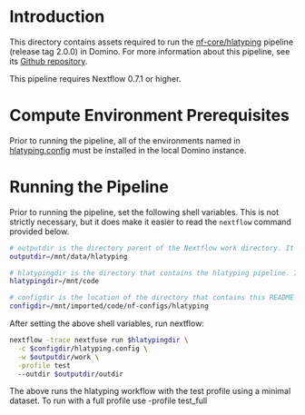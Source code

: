 # Introduction
This directory contains assets required to run the [nf-core/hlatyping](https://github.com/nf-core/hlatyping) pipeline (release tag 2.0.0) in Domino. For more information about this pipeline, see its [Github repository](https://github.com/nf-core/hlatyping).

This pipeline requires Nextflow 0.7.1 or higher.

# Compute Environment Prerequisites
Prior to running the pipeline, all of the environments named in [hlatyping.config](./hlatyping.config) must be installed in the local Domino instance.

# Running the Pipeline
Prior to running the pipeline, set the following shell variables. This is not strictly necessary, but it does make it easier to read the `nextflow` command provided below.
```bash
# outputdir is the directory parent of the Nextflow work directory. It must be in shared storage, such as a Domino dataset directory or an external data volume.
outputdir=/mnt/data/hlatyping

# hlatypingdir is the directory that contains the hlatyping pipeline. If this is not available locally, it can be loaded directly from the web by specifying hlatypingdir=nf-core/hlatyping
hlatypingdir=/mnt/code

# configdir is the location of the directory that contains this README
configdir=/mnt/imported/code/nf-configs/hlatyping
```
After setting the above shell variables, run nextflow:
```bash
nextflow -trace nextfuse run $hlatypingdir \
  -c $configdir/hlatyping.config \
  -w $outputdir/work \
  -profile test
  --outdir $outputdir/outdir
```
The above runs the hlatyping workflow with the test profile using a minimal dataset. To run with a full profile use -profile test_full
